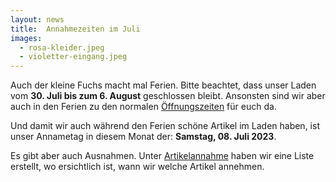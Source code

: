 ```yaml
---
layout: news
title:  Annahmezeiten im Juli
images:
  - rosa-kleider.jpeg
  - violetter-eingang.jpeg
---
```


Auch der kleine Fuchs macht mal Ferien. Bitte beachtet, dass unser Laden vom __30. Juli bis zum 6. August__ geschlossen bleibt.
Ansonsten sind wir aber auch in den Ferien zu den normalen [Öffnungszeiten](./#oeffnungszeiten) für euch da.

Und damit wir auch während den Ferien schöne Artikel im Laden haben, ist unser Annametag in diesem Monat der: __Samstag, 08. Juli 2023__.

Es gibt aber auch Ausnahmen. Unter [Artikelannahme](./#artikelannahme) haben wir eine Liste erstellt, wo ersichtlich ist, wann wir welche Artikel annehmen.
